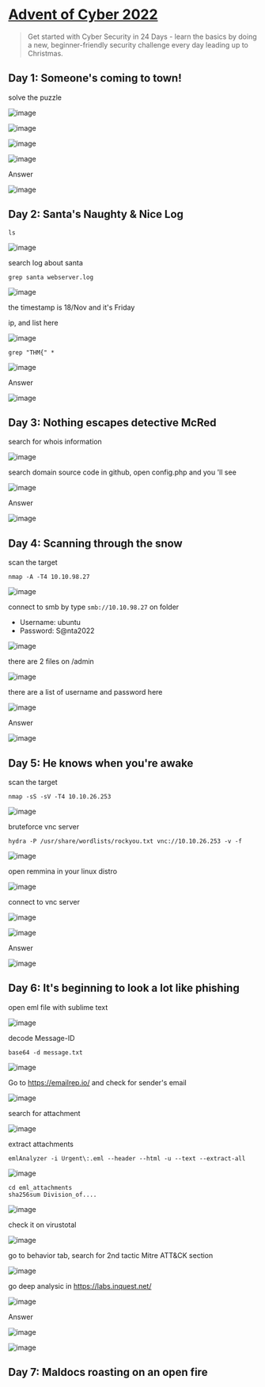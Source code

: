# [Advent of Cyber 2022](https://tryhackme.com/room/adventofcyber4)

> Get started with Cyber Security in 24 Days - learn the basics by doing a new, beginner-friendly security challenge every day leading up to Christmas.

## Day 1: Someone's coming to town!

solve the puzzle

![image](https://user-images.githubusercontent.com/90561566/205416280-c63d70b8-36bb-44b1-bb81-da0a657897bd.png)

![image](https://user-images.githubusercontent.com/90561566/205416300-af226a24-8f77-4dec-89ba-cfbeb574b5a6.png)

![image](https://user-images.githubusercontent.com/90561566/205416313-faf9d4c0-c1f9-46a8-bd2a-a2da680e5858.png)

![image](https://user-images.githubusercontent.com/90561566/205416322-5402f760-6109-490f-b5a3-0473ba556426.png)

Answer

![image](https://user-images.githubusercontent.com/90561566/205416343-be501ada-0346-4f21-8910-7ea6341d99bf.png)

## Day 2: Santa's Naughty & Nice Log

```
ls
```

![image](https://user-images.githubusercontent.com/90561566/205416597-d2a1b63d-5e69-4478-a8b8-1b76ab9b6b11.png)

search log about santa

```
grep santa webserver.log
```

![image](https://user-images.githubusercontent.com/90561566/205427490-3867393d-72f1-4073-b528-b00f972c5b80.png)

the timestamp is 18/Nov and it's Friday

ip, and list here

![image](https://user-images.githubusercontent.com/90561566/205427623-0ec8d09d-6fb4-4eca-9eb0-34c61c1989c1.png)

```
grep "THM{" *
```

![image](https://user-images.githubusercontent.com/90561566/205427736-079208b8-495f-4e1a-af42-406df1d91714.png)

Answer

![image](https://user-images.githubusercontent.com/90561566/205427785-1ef4c4fd-1d8e-4c33-afed-7f8270198dff.png)

## Day 3: Nothing escapes detective McRed

search for whois information

![image](https://user-images.githubusercontent.com/90561566/205477673-6863c50e-0662-46a8-bd7a-d9ec0a8af0ec.png)

search domain source code in github, open config.php and you 'll see

![image](https://user-images.githubusercontent.com/90561566/205478123-48af054b-f185-494b-a98a-3b920b2a9487.png)

Answer

![image](https://user-images.githubusercontent.com/90561566/205478178-52c055fe-edb7-4c00-bc37-f1d95b962e73.png)

## Day 4: Scanning through the snow

scan the target

```
nmap -A -T4 10.10.98.27
```

![image](https://user-images.githubusercontent.com/90561566/205568647-600bfb5a-0775-4ac5-acc6-3f339c96f700.png)

connect to smb by type `smb://10.10.98.27` on folder

+ Username: ubuntu
+ Password: S@nta2022

![image](https://user-images.githubusercontent.com/90561566/205572532-6fd61e4f-12b3-4c8d-9a0f-7ac24eaf93c0.png)

there are 2 files on /admin

![image](https://user-images.githubusercontent.com/90561566/205573043-c151df54-752d-4a11-9a91-2aa5a17d2727.png)

there are a list of username and password here

![image](https://user-images.githubusercontent.com/90561566/205573719-5d3f27ca-eea5-4896-9cc0-28a80ea3ef8b.png)

Answer

![image](https://user-images.githubusercontent.com/90561566/205574145-c77ee6f4-1afa-44d7-b895-c593cb590830.png)

## Day 5: He knows when you're awake

scan the target

```
nmap -sS -sV -T4 10.10.26.253
```

![image](https://user-images.githubusercontent.com/90561566/205795643-91daec7e-efcc-4291-9c7b-a67fe71e8fa2.png)

bruteforce vnc server

```
hydra -P /usr/share/wordlists/rockyou.txt vnc://10.10.26.253 -v -f
```

![image](https://user-images.githubusercontent.com/90561566/205797695-6d81ea85-4c26-4742-a09f-898fa3a4a552.png)

open remmina in your linux distro

![image](https://user-images.githubusercontent.com/90561566/205795132-9531c268-cf0b-4a82-86cf-44efffb7d31d.png)

connect to vnc server

![image](https://user-images.githubusercontent.com/90561566/205798971-e266a51c-0d4a-4bd7-9e9e-a04cea387562.png)

![image](https://user-images.githubusercontent.com/90561566/205799727-05488110-d1cf-4b01-9c11-114db2e9a0ac.png)

Answer

![image](https://user-images.githubusercontent.com/90561566/205800560-70a54fce-4d8b-470c-a6ce-6ddd908759b5.png)

## Day 6: It's beginning to look a lot like phishing

open eml file with sublime text

![image](https://user-images.githubusercontent.com/90561566/206357657-10ecd22f-c0b8-4531-89d6-1101fe065cc1.png)

decode Message-ID

```
base64 -d message.txt
```

![image](https://user-images.githubusercontent.com/90561566/206357943-65074ddf-da7c-4c1a-b0a8-3f5c20867b94.png)

Go to https://emailrep.io/ and check for sender's email

![image](https://user-images.githubusercontent.com/90561566/206410602-d55700e3-f3d1-4f12-a10a-6c687f2255ec.png)

search for attachment

![image](https://user-images.githubusercontent.com/90561566/206410940-862e835d-bb6e-450f-8793-8b516091b276.png)

extract attachments

```
emlAnalyzer -i Urgent\:.eml --header --html -u --text --extract-all
```

![image](https://user-images.githubusercontent.com/90561566/206413100-db23ef66-4830-4b51-b42b-4216e9faa329.png)

```
cd eml_attachments
sha256sum Division_of....
```

![image](https://user-images.githubusercontent.com/90561566/206414076-b0267bf4-52e4-4ab0-abcf-f1337e1e75cf.png)

check it on virustotal

![image](https://user-images.githubusercontent.com/90561566/206414347-2907f4c9-4860-412c-80f9-9ee5b1c37057.png)

go to behavior tab, search for 2nd tactic Mitre ATT&CK section

![image](https://user-images.githubusercontent.com/90561566/206414838-8f8cdaa5-723e-4817-b2fe-0e15b219cd8a.png)

go deep analysic in https://labs.inquest.net/

![image](https://user-images.githubusercontent.com/90561566/206415811-8252b4d5-afbd-4bb9-99fe-ec4f3bbe0f81.png)

Answer

![image](https://user-images.githubusercontent.com/90561566/206416200-652a0b4c-0804-4398-b820-9935ef887fef.png)

![image](https://user-images.githubusercontent.com/90561566/206416293-e47b6e2a-eb2e-4026-a8b7-0281381dd658.png)

## Day 7: Maldocs roasting on an open fire

























